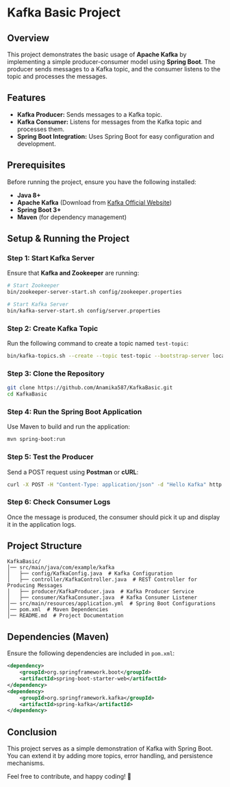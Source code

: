 # Kafka Basic Project

## Overview
This project demonstrates the basic usage of **Apache Kafka** by implementing a simple producer-consumer model using **Spring Boot**. The producer sends messages to a Kafka topic, and the consumer listens to the topic and processes the messages.

## Features
- **Kafka Producer:** Sends messages to a Kafka topic.
- **Kafka Consumer:** Listens for messages from the Kafka topic and processes them.
- **Spring Boot Integration:** Uses Spring Boot for easy configuration and development.

## Prerequisites
Before running the project, ensure you have the following installed:
- **Java 8+**
- **Apache Kafka** (Download from [Kafka Official Website](https://kafka.apache.org/))
- **Spring Boot 3+**
- **Maven** (for dependency management)

## Setup & Running the Project

### Step 1: Start Kafka Server
Ensure that **Kafka and Zookeeper** are running:
```sh
# Start Zookeeper
bin/zookeeper-server-start.sh config/zookeeper.properties

# Start Kafka Server
bin/kafka-server-start.sh config/server.properties
```

### Step 2: Create Kafka Topic
Run the following command to create a topic named `test-topic`:
```sh
bin/kafka-topics.sh --create --topic test-topic --bootstrap-server localhost:9092 --partitions 1 --replication-factor 1
```

### Step 3: Clone the Repository
```sh
git clone https://github.com/Anamika587/KafkaBasic.git
cd KafkaBasic
```

### Step 4: Run the Spring Boot Application
Use Maven to build and run the application:
```sh
mvn spring-boot:run
```

### Step 5: Test the Producer
Send a POST request using **Postman** or **cURL**:
```sh
curl -X POST -H "Content-Type: application/json" -d "Hello Kafka" http://localhost:8080/produce
```

### Step 6: Check Consumer Logs
Once the message is produced, the consumer should pick it up and display it in the application logs.

## Project Structure
```
KafkaBasic/
│── src/main/java/com/example/kafka
│   ├── config/KafkaConfig.java  # Kafka Configuration
│   ├── controller/KafkaController.java  # REST Controller for Producing Messages
│   ├── producer/KafkaProducer.java  # Kafka Producer Service
│   ├── consumer/KafkaConsumer.java  # Kafka Consumer Listener
│── src/main/resources/application.yml  # Spring Boot Configurations
│── pom.xml  # Maven Dependencies
│── README.md  # Project Documentation
```

## Dependencies (Maven)
Ensure the following dependencies are included in `pom.xml`:
```xml
<dependency>
    <groupId>org.springframework.boot</groupId>
    <artifactId>spring-boot-starter-web</artifactId>
</dependency>
<dependency>
    <groupId>org.springframework.kafka</groupId>
    <artifactId>spring-kafka</artifactId>
</dependency>
```

## Conclusion
This project serves as a simple demonstration of Kafka with Spring Boot. You can extend it by adding more topics, error handling, and persistence mechanisms.

Feel free to contribute, and happy coding! 🚀


